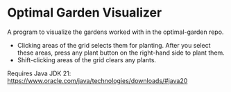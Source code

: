 # Optimal Garden Visualizer
A program to visualize the gardens worked with in the optimal-garden repo.

- Clicking areas of the grid selects them for planting. After you select these areas, press any plant button on the right-hand side to plant them.
- Shift-clicking areas of the grid clears any plants.

Requires Java JDK 21: https://www.oracle.com/java/technologies/downloads/#java20

